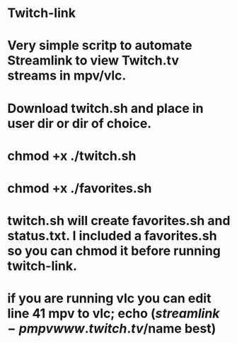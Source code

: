 # Twitch-link
# Very simple scritp to automate Streamlink to view Twitch.tv streams in mpv/vlc. 
# Download twitch.sh and place in user dir or dir of choice.
# chmod +x ./twitch.sh
# chmod +x ./favorites.sh
# twitch.sh will create favorites.sh and status.txt. I included a favorites.sh so you can chmod it before running twitch-link.
# if you are running vlc you can edit line 41 mpv to vlc; echo $(streamlink -p mpv www.twitch.tv/$name best)
